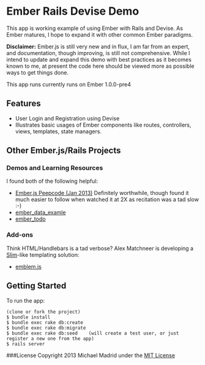 Ember Rails Devise Demo
=======================

This app is working example of using Ember with Rails and Devise.  As Ember matures, I hope to expand it with other common Ember
paradigms.

**Disclaimer:** Ember.js is still very new and in flux, I am far from an expert, and documentation, though improving, is still not comprehensive.  While I intend to update and expand this demo with best practices as it becomes known to me, at present the code here should be viewed more as possible ways to get things done.

This app runs currently runs on Ember 1.0.0-pre4

Features
--------
* User Login and Registration using Devise
* Illustrates basic usages of Ember components like routes, controllers, views, templates, state managers.

Other Ember.js/Rails Projects
-----------------------------

### Demos and Learning Resources

I found both of the following helpful:
* [Ember.js Peepcode (Jan 2013)](https://peepcode.com/products/emberjs)
  Definitely worthwhile, though found it much easier to follow when watched it at 2X as recitation was a tad slow :-)
* [ember_data_examle](https://github.com/dgeb/ember_data_example)
* [ember_todo](https://github.com/Skalar/ember_todo)

### Add-ons

Think HTML/Handlebars is a tad verbose?  Alex Matchneer is developing a [Slim](http://slim-lang.com/)-like templating solution:
* [emblem.js](https://github.com/machty/emblem.js)


Getting Started
---------------

To run the app:

    (clone or fork the project)
    $ bundle install
    $ bundle exec rake db:create
    $ bundle exec rake db:migrate
    $ bundle exec rake db:seed    (will create a test user, or just register a new one from the app)
    $ rails server

###License
Copyright 2013 Michael Madrid under the [MIT License](http://opensource.org/licenses/MIT)
